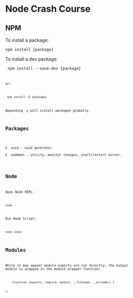 # Node Crash Course

## NPM

To install a package:

<code>npm install {package}</code>

To install a dev package:

<code> npm install --save-dev {package}<code>

or:

<code> npm install -D {package}</code>

Appending <code>-g</code> will install packages globally.

## Packages

1. uuid - uuid generator
2. nodemon - utility, monitor changes, start/restart server.


## Node

Open Node REPL:

<code>node</code>

Run Node Script: 

<code>node index</code>

## Modules

While it may appear module exports are run directly, the output module is wrapped in the
module wrapper function:

<code>
    (function (exports, require, module, __filename, __dirname)) {
    
    })
</code>